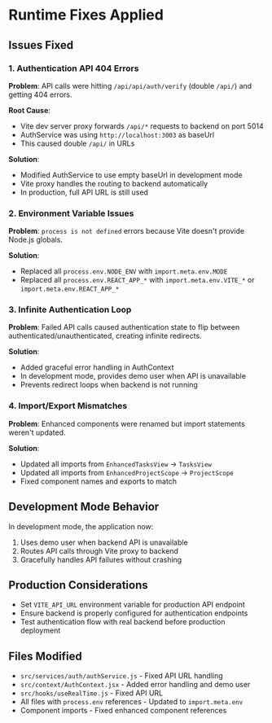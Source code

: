 # Runtime Fixes Applied

## Issues Fixed

### 1. Authentication API 404 Errors
**Problem**: API calls were hitting `/api/api/auth/verify` (double `/api/`) and getting 404 errors.

**Root Cause**: 
- Vite dev server proxy forwards `/api/*` requests to backend on port 5014
- AuthService was using `http://localhost:3003` as baseUrl 
- This caused double `/api/` in URLs

**Solution**:
- Modified AuthService to use empty baseUrl in development mode
- Vite proxy handles the routing to backend automatically
- In production, full API URL is still used

### 2. Environment Variable Issues  
**Problem**: `process is not defined` errors because Vite doesn't provide Node.js globals.

**Solution**:
- Replaced all `process.env.NODE_ENV` with `import.meta.env.MODE`
- Replaced all `process.env.REACT_APP_*` with `import.meta.env.VITE_*` or `import.meta.env.REACT_APP_*`

### 3. Infinite Authentication Loop
**Problem**: Failed API calls caused authentication state to flip between authenticated/unauthenticated, creating infinite redirects.

**Solution**:
- Added graceful error handling in AuthContext
- In development mode, provides demo user when API is unavailable
- Prevents redirect loops when backend is not running

### 4. Import/Export Mismatches
**Problem**: Enhanced components were renamed but import statements weren't updated.

**Solution**:
- Updated all imports from `EnhancedTasksView` → `TasksView`
- Updated all imports from `EnhancedProjectScope` → `ProjectScope`
- Fixed component names and exports to match

## Development Mode Behavior

In development mode, the application now:
1. Uses demo user when backend API is unavailable
2. Routes API calls through Vite proxy to backend
3. Gracefully handles API failures without crashing

## Production Considerations

- Set `VITE_API_URL` environment variable for production API endpoint
- Ensure backend is properly configured for authentication endpoints
- Test authentication flow with real backend before production deployment

## Files Modified

- `src/services/auth/authService.js` - Fixed API URL handling
- `src/context/AuthContext.jsx` - Added error handling and demo user
- `src/hooks/useRealTime.js` - Fixed API URL 
- All files with `process.env` references - Updated to `import.meta.env`
- Component imports - Fixed enhanced component references